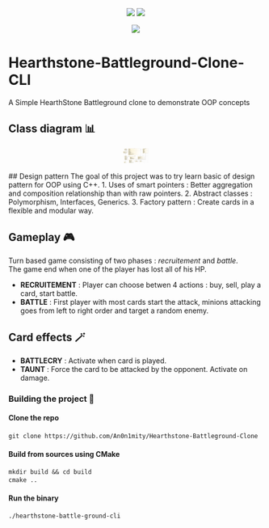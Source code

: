 <p align="center">
  <img src="https://img.shields.io/badge/c++-%2300599C.svg?style=for-the-badge&logo=c%2B%2B&logoColor=white">
  <img src="https://img.shields.io/github/license/an0n1mity/Hearthstone-Battleground-Clone">
</p>
<p align="center">
  <img src="https://pbs.twimg.com/media/DjIndZsX4AAzV_S?format=jpg&name=900x900" width=10% height=auto/>
</p>

# Hearthstone-Battleground-Clone-CLI
A Simple HearthStone Battleground clone to demonstrate OOP concepts 

## Class diagram 📊
<p align="center">
  <img src="https://github.com/An0n1mity/Hearthstone-Battleground-Clone/blob/main/Image1.png" width=10% height=auto/>
</p>
## Design pattern
The goal of this project was to try learn basic of design pattern for OOP using C++.  
1. Uses of smart pointers : Better aggregation and composition relationship than with raw pointers.
2. Abstract classes : Polymorphism, Interfaces, Generics.
3. Factory pattern : Create cards in a flexible and modular way.

## Gameplay 🎮
Turn based game consisting of two phases : *recruitement* and *battle*.  
The game end when one of the player has lost all of his HP.  
* **RECRUITEMENT** :
  Player can choose betwen 4 actions : buy, sell, play a card, start battle.
* **BATTLE** :
  First player with most cards start the attack, minions attacking goes from left to right order and target a random enemy.
## Card effects 🪄
* **BATTLECRY** : Activate when card is played.
* **TAUNT** : Force the card to be attacked by the opponent. Activate on damage.

### Building the project 🔨
#### Clone the repo
```
git clone https://github.com/An0n1mity/Hearthstone-Battleground-Clone
```
#### Build from sources using CMake
```
mkdir build && cd build
cmake ..
```
#### Run the binary
```
./hearthstone-battle-ground-cli
```



